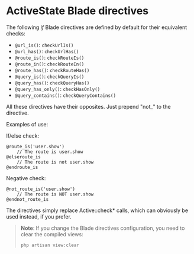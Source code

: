 # ActiveState Blade directives

The following _if_ Blade directives are defined by default for their equivalent checks:

* `@url_is()`: `checkUrlIs()`
* `@url_has()`: `checkUrlHas()`
* `@route_is()`: `checkRouteIs()`
* `@route_in()`: `checkRouteIn()`
* `@route_has()`: `checkRouteHas()`
* `@query_is()`: `checkQueryIs()`
* `@query_has()`: `checkQueryHas()`
* `@query_has_only()`: `checkHasOnly()`
* `@query_contains()`: `checkQueryContains()`

All these directives have their opposites. Just prepend "not_" to the directive.

Examples of use:

If/else check:
```blade
@route_is('user.show')
    // The route is user.show
@elseroute_is
    // The route is not user.show
@endroute_is
```

Negative check:
```blade
@not_route_is('user.show')
    // The route is NOT user.show
@endnot_route_is
```

The directives simply replace Active::check* calls, which can obviously be used instead, if you prefer.

> **Note**: If you change the Blade directives configuration, you need to clear the compiled views:
> ``` shell
> php artisan view:clear
> ```

